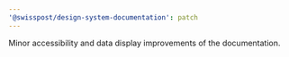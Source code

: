 ```yaml
---
'@swisspost/design-system-documentation': patch
---
```


Minor accessibility and data display improvements of the documentation.
